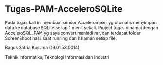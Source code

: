 # Tugas-PAM-AcceleroSQLite

Pada tugas kali ini membuat sensor Accelerometer yg otomatis menyimpan data ke database SQLite setiap 1 menit sekali. Project tugas dinamai dengan AcceleroSQL_PAM yg saya convert menjadi rar, dan terdapat folder ScreenShoot hasil saat running dan halaman setiap file.
<p>Bagus Satria Kusuma (19.01.53.0014)
<p>Teknik Informatika, Teknologi Informasi dan Industri
